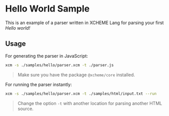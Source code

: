 # Hello World Sample

This is an example of a parser written in XCHEME Lang for parsing your first _Hello world!_

## Usage

For generating the parser in JavaScript:

```sh
xcm -s ./samples/hello/parser.xcm -t ./parser.js
```

> Make sure you have the package `@xcheme/core` installed.

For running the parser instantly:

```sh
xcm -s ./samples/hello/parser.xcm -t ./samples/html/input.txt --run
```

> Change the option `-t` with another location for parsing another HTML source.
